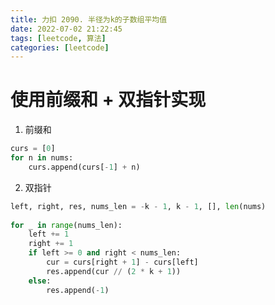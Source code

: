 ```yaml
---
title: 力扣 2090. 半径为k的子数组平均值
date: 2022-07-02 21:22:45
tags: [leetcode, 算法]
categories: [leetcode]
---
```


# 使用前缀和 + 双指针实现

1. 前缀和

```python
curs = [0]
for n in nums:
    curs.append(curs[-1] + n)
```

2. 双指针

```python
left, right, res, nums_len = -k - 1, k - 1, [], len(nums)
        
for _ in range(nums_len):
    left += 1
    right += 1
    if left >= 0 and right < nums_len:
        cur = curs[right + 1] - curs[left]
        res.append(cur // (2 * k + 1))
    else:
        res.append(-1)
```
